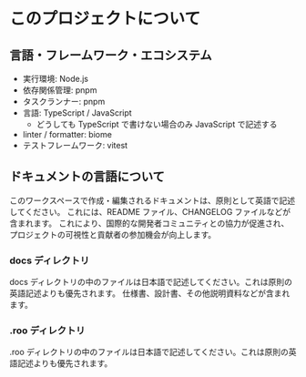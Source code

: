 # このプロジェクトについて

## 言語・フレームワーク・エコシステム

- 実行環境: Node.js
- 依存関係管理: pnpm
- タスクランナー: pnpm
- 言語: TypeScript / JavaScript
    - どうしても TypeScript で書けない場合のみ JavaScript で記述する
- linter / formatter: biome
- テストフレームワーク: vitest

## ドキュメントの言語について

このワークスペースで作成・編集されるドキュメントは、原則として英語で記述してください。
これには、README ファイル、CHANGELOG ファイルなどが含まれます。
これにより、国際的な開発者コミュニティとの協力が促進され、プロジェクトの可視性と貢献者の参加機会が向上します。

### docs ディレクトリ

docs ディレクトリの中のファイルは日本語で記述してください。これは原則の英語記述よりも優先されます。
仕様書、設計書、その他説明資料などが含まれます。

### .roo ディレクトリ

.roo ディレクトリの中のファイルは日本語で記述してください。これは原則の英語記述よりも優先されます。

